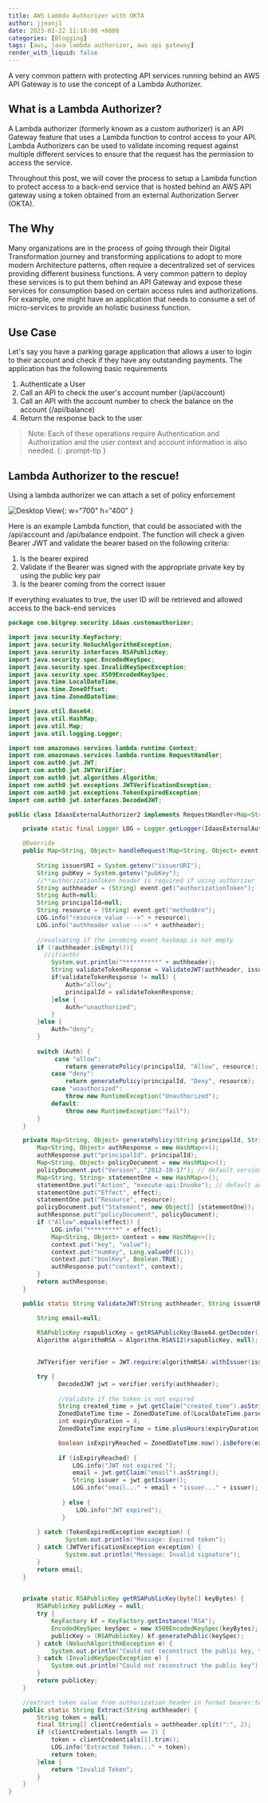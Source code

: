 ```yaml
---
title: AWS Lambda Authorizer with OKTA
author: jjeanj1
date: 2023-02-22 11:10:00 +0800
categories: [Blogging]
tags: [aws, java lambda authorizer, aws api gateway]
render_with_liquid: false
---
```


A very common pattern with protecting API services running behind an AWS API Gateway is to use the concept of a Lambda Authorizer. 

## What is a Lambda Authorizer?

A Lambda authorizer (formerly known as a custom authorizer) is an API Gateway feature that uses a Lambda function to control access to your API. Lambda Authorizers can be used to validate incoming request against multiple different services to ensure that the request has the permission to access the service.

Throughout this post, we will cover the process to setup a Lambda function to protect access to a back-end service that is hosted behind an AWS API gateway using a token obtained from an external Authorization Server (OKTA).

## The Why

Many organizations are in the process of going through their Digital Transformation journey and transforming applications to adopt to more modern Architecture patterns, often require a decentralized set of services providing different business functions. A very common pattern to deploy these services is to put them behind an API Gateway and expose these services for consumption based on certain access rules and authorizations. For example, one might have an application that needs to consume a set of micro-services to provide an holistic business function.

## Use Case

Let's say you have a parking garage application that allows a user to login to their account and check if they have any outstanding payments. The application has the following basic requirements

1. Authenticate a User
2. Call an API to check the user's account number (/api/account)
3. Call an API with the account number to check the balance on the account (/api/balance)
4. Return the response back to the user

> Note: Each of these operations require Authentication and Authorization and the user context and account information is also needed. 
{: .prompt-tip }

## Lambda Authorizer to the rescue!

Using a lambda authorizer we can attach a set of policy enforcement


![Desktop View](/Lamda-Authorizer-OKTA1.jpg){: w="700" h="400" }

Here is an example Lambda function, that could be associated with the /api/account and /api/balance endpoint. The function will check a given Bearer JWT and validate the bearer based on the following criteria:

1. Is the bearer expired
2. Validate if the Bearer was signed with the appropriate private key by using the public key pair
3. Is the bearer coming from the correct issuer

If everything evaluates to true, the user ID will be retrieved and allowed access to the back-end services

```java
package com.bitgrep.security.idaas.customauthorizer;

import java.security.KeyFactory;
import java.security.NoSuchAlgorithmException;
import java.security.interfaces.RSAPublicKey;
import java.security.spec.EncodedKeySpec;
import java.security.spec.InvalidKeySpecException;
import java.security.spec.X509EncodedKeySpec;
import java.time.LocalDateTime;
import java.time.ZoneOffset;
import java.time.ZonedDateTime;

import java.util.Base64;
import java.util.HashMap;
import java.util.Map;
import java.util.logging.Logger;

import com.amazonaws.services.lambda.runtime.Context;
import com.amazonaws.services.lambda.runtime.RequestHandler;
import com.auth0.jwt.JWT;
import com.auth0.jwt.JWTVerifier;
import com.auth0.jwt.algorithms.Algorithm;
import com.auth0.jwt.exceptions.JWTVerificationException;
import com.auth0.jwt.exceptions.TokenExpiredException;
import com.auth0.jwt.interfaces.DecodedJWT;

public class IdaasExternalAuthorizer2 implements RequestHandler<Map<String, Object>, Map<String, Object>> {

    private static final Logger LOG = Logger.getLogger(IdaasExternalAuthorizer2.class.getName());

    @Override
    public Map<String, Object> handleRequest(Map<String, Object> event, Context context) {
        
        String issuerURI = System.getenv("issuerURI");
        String pubKey = System.getenv("pubKey");
        //**authorizationToken header is required if using authorizer
        String authheader = (String) event.get("authorizationToken");
        String Auth=null;
        String principalId=null;
        String resource = (String) event.get("methodArn");
        LOG.info("resource value --->" + resource);
        LOG.info("authheader value --->" + authheader);
        
        //evaluating if the incoming event hashmap is not empty
        if (!authheader.isEmpty()){
          //if(auth)
            System.out.println("**********" + authheader);
            String validateTokenResponse = ValidateJWT(authheader, issuerURI, pubKey);
            if(validateTokenResponse != null) {
                Auth="allow";
                principalId = validateTokenResponse;
            }else {
                Auth="unauthorized";
            }
        }else {
            Auth="deny";
        }
        
        switch (Auth) {
             case "allow":
                return generatePolicy(principalId, "Allow", resource);
            case "deny":
                return generatePolicy(principalId, "Deny", resource);
            case "unauthorized":
                throw new RuntimeException("Unauthorized");
            default:
                throw new RuntimeException("fail");
        }
    }

    private Map<String, Object> generatePolicy(String principalId, String effect, String resource) {
        Map<String, Object> authResponse = new HashMap<>();
        authResponse.put("principalId", principalId);
        Map<String, Object> policyDocument = new HashMap<>();
        policyDocument.put("Version", "2012-10-17"); // default version
        Map<String, String> statementOne = new HashMap<>();
        statementOne.put("Action", "execute-api:Invoke"); // default action
        statementOne.put("Effect", effect);
        statementOne.put("Resource", resource);
        policyDocument.put("Statement", new Object[] {statementOne});
        authResponse.put("policyDocument", policyDocument);
        if ("Allow".equals(effect)) {
            LOG.info("*********" + effect); 
            Map<String, Object> context = new HashMap<>();
            context.put("key", "value");
            context.put("numKey", Long.valueOf(1L));
            context.put("boolKey", Boolean.TRUE);
            authResponse.put("context", context);
        }
        return authResponse;
    }

    public static String ValidateJWT(String authheader, String issuerURI, String pubKey) {

        String email=null;
    
        RSAPublicKey rsapublicKey = getRSAPublicKey(Base64.getDecoder().decode(pubKey));
        Algorithm algorithmRSA = Algorithm.RSA512(rsapublicKey, null);

        
        JWTVerifier verifier = JWT.require(algorithmRSA).withIssuer(issuerURI).build();

        try {
              DecodedJWT jwt = verifier.verify(authheader);
              
              //Validate if the token is not expired
              String created_time = jwt.getClaim("created_time").asString();
              ZonedDateTime time = ZonedDateTime.of(LocalDateTime.parse(created_time),ZoneOffset.UTC);
              int expiryDuration = 4;
              ZonedDateTime expiryTime = time.plusHours(expiryDuration);

              boolean isExpiryReached = ZonedDateTime.now().isBefore(expiryTime);
              
              if (isExpiryReached) {
                  LOG.info("JWT not expired ");
                  email = jwt.getClaim("email").asString();
                  String issuer = jwt.getIssuer();
                  LOG.info("email..." + email + "issuer..." + issuer);
                  
               } else {
                   LOG.info("JWT expired");
               }
              
        } catch (TokenExpiredException exception) {
                System.out.println("Message: Expired token");
        } catch (JWTVerificationException exception) {
                System.out.println("Message: Invalid signature");
        } 
        return email;
    }

    
    private static RSAPublicKey getRSAPublicKey(byte[] keyBytes) {
        RSAPublicKey publicKey = null;
        try {
            KeyFactory kf = KeyFactory.getInstance("RSA");
            EncodedKeySpec keySpec = new X509EncodedKeySpec(keyBytes);
            publicKey = (RSAPublicKey) kf.generatePublic(keySpec);
        } catch (NoSuchAlgorithmException e) {
            System.out.println("Could not reconstruct the public key, the given algorithm could not be found.");
        } catch (InvalidKeySpecException e) {
            System.out.println("Could not reconstruct the public key");
        }
        return publicKey;
    }

    //extract token value from authorization header in format bearer:token
    public static String Extract(String authheader) {
        String token = null;
        final String[] clientCredentials = authheader.split(":", 2);
        if (clientCredentials.length == 2) {
            token = clientCredentials[1].trim();
            LOG.info("Extracted Token..." + token);       
            return token;
        }else {
            return "Invalid Token";
        }
    }    
}
```